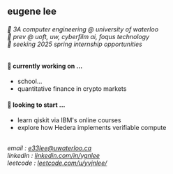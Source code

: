 ## eugene lee
###### 🪿 3A computer engineering @ university of waterloo <br> 💼 prev @ uoft, uw, cyberfilm ai, foqus technology <br> 🌱 seeking 2025 spring internship opportunities

#### 🔭 currently working on ...
- school...
- quantitative finance in crypto markets

#### 🤔 looking to start ...
- learn qiskit via IBM's online courses
- explore how Hedera implements verifiable compute

## 
###### email : [e33lee@uwaterloo.ca](mailto:e33lee@uwaterloo.ca) <br> linkedin : [linkedin.com/in/ygnlee](https://www.linkedin.com/in/ygnlee/) <br> leetcode : [leetcode.com/u/yvjnlee/](https://leetcode.com/u/yvjnlee/)
